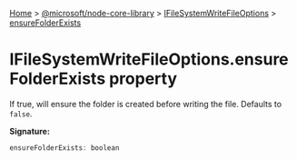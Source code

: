 [Home](./index) &gt; [@microsoft/node-core-library](./node-core-library.md) &gt; [IFileSystemWriteFileOptions](./node-core-library.ifilesystemwritefileoptions.md) &gt; [ensureFolderExists](./node-core-library.ifilesystemwritefileoptions.ensurefolderexists.md)

# IFileSystemWriteFileOptions.ensureFolderExists property

If true, will ensure the folder is created before writing the file. Defaults to `false`<!-- -->.

**Signature:**
```javascript
ensureFolderExists: boolean
```

